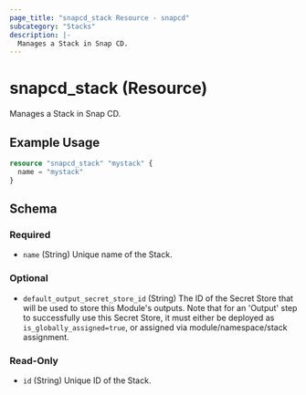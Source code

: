```yaml
---
page_title: "snapcd_stack Resource - snapcd"
subcategory: "Stacks"
description: |-
  Manages a Stack in Snap CD.
---
```


# snapcd_stack (Resource)

Manages a Stack in Snap CD.


## Example Usage

```terraform
resource "snapcd_stack" "mystack" {
  name = "mystack"
}
```

<!-- schema generated by tfplugindocs -->
## Schema

### Required

- `name` (String) Unique name of the Stack.

### Optional

- `default_output_secret_store_id` (String) The ID of the Secret Store that will be used to store this Module's outputs. Note that for an 'Output' step to successfully use this Secret Store, it must either be deployed as `is_globally_assigned=true`, or assigned via module/namespace/stack assignment.

### Read-Only

- `id` (String) Unique ID of the Stack.
